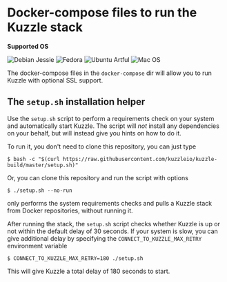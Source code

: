 # Docker-compose files to run the Kuzzle stack

**Supported OS**

![Debian Jessie](https://kuzzleio.github.io/setup-script/setupsh-badges/debian-jessie.svg) ![Fedora](https://kuzzleio.github.io/setup-script/setupsh-badges/fedora.svg) ![Ubuntu Artful](https://kuzzleio.github.io/setup-script/setupsh-badges/ubuntu-artful.svg) ![Mac OS](https://kuzzleio.github.io/kuzzle-build/setupsh-badges/osx.svg)

The docker-compose files in the `docker-compose` dir will allow you to run Kuzzle with optional SSL support.

## The `setup.sh` installation helper

Use the `setup.sh` script to perform a requirements check on your system and automatically start Kuzzle.
The script will _not_ install any dependencies on your behalf, but will instead give you hints on how to do it.

To run it, you don't need to clone this repository, you can just type

```
$ bash -c "$(curl https://raw.githubusercontent.com/kuzzleio/kuzzle-build/master/setup.sh)"
```

Or, you can clone this repository and run the script with options

```
$ ./setup.sh --no-run
```

only performs the system requirements checks and pulls a Kuzzle stack from Docker repositories, without running it.

After running the stack, the `setup.sh` script checks whether Kuzzle is up or not within the default delay of 30 seconds. If your system is slow, you can give additional delay by specifying the `CONNECT_TO_KUZZLE_MAX_RETRY` environment variable

```
$ CONNECT_TO_KUZZLE_MAX_RETRY=180 ./setup.sh
```

This will give Kuzzle a total delay of 180 seconds to start.
